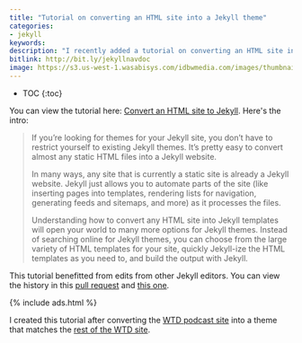 ```yaml
---
title: "Tutorial on converting an HTML site into a Jekyll theme"
categories:
- jekyll
keywords:
description: "I recently added a tutorial on converting an HTML site into a Jekyll theme. This tutorial shows how easy it is to make any HTML site Jekyll ready with just a few tags. Creating Jekyll themes is one of the aspects of Jekyll I enjoy the most."
bitlink: http://bit.ly/jekyllnavdoc
image: https://s3.us-west-1.wasabisys.com/idbwmedia.com/images/thumbnails/tutorialjekyllconverttheme.png
---
```


* TOC
{:toc}

You can view the tutorial here: [Convert an HTML site to Jekyll](http://jekyllrb.com/tutorials/convert-site-to-jekyll/). Here's the intro:

> If you’re looking for themes for your Jekyll site, you don’t have to restrict yourself to existing Jekyll themes. It’s pretty easy to convert almost any static HTML files into a Jekyll website.
>
> In many ways, any site that is currently a static site is already a Jekyll website. Jekyll just allows you to automate parts of the site (like inserting pages into templates, rendering lists for navigation, generating feeds and sitemaps, and more) as it processes the files.
>
> Understanding how to convert any HTML site into Jekyll templates will open your world to many more options for Jekyll themes. Instead of searching online for Jekyll themes, you can choose from the large variety of HTML templates for your site, quickly Jekyll-ize the HTML templates as you need to, and build the output with Jekyll.

This tutorial benefitted from edits from other Jekyll editors. You can view the history in this [pull request](https://github.com/jekyll/jekyll/pull/5881) and [this one](https://github.com/jekyll/jekyll/pull/6006).

{% include ads.html %}

I created this tutorial after converting the [WTD podcast site](http://podcast.writethedocs.org/) into a theme that matches the [rest of the WTD site](http://www.writethedocs.org/).
